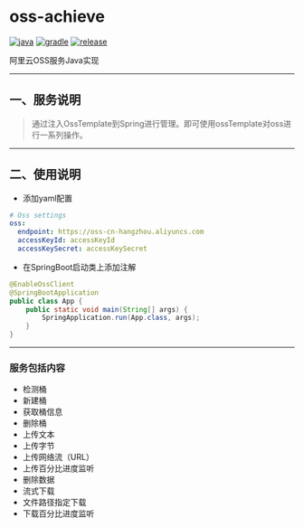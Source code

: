 # oss-achieve

[![java](https://img.shields.io/badge/java-1.8-brightgreen.svg?style=flat&logo=java)](https://www.oracle.com/java/technologies/javase-downloads.html)
[![gradle](https://img.shields.io/badge/gradle-7.2-brightgreen.svg?style=flat&logo=gradle)](https://docs.gradle.org/6.7/userguide/installation.html)
[![release](https://img.shields.io/badge/release-1.0-blue.svg)]()

阿里云OSS服务Java实现

---

## 一、服务说明
> 通过注入OssTemplate到Spring进行管理。即可使用ossTemplate对oss进行一系列操作。

---
## 二、使用说明

- 添加yaml配置
````yaml
# Oss settings
oss:
  endpoint: https://oss-cn-hangzhou.aliyuncs.com
  accessKeyId: accessKeyId
  accessKeySecret: accessKeySecret
````
- 在SpringBoot启动类上添加注解
```java
@EnableOssClient
@SpringBootApplication
public class App {
    public static void main(String[] args) {
        SpringApplication.run(App.class, args);
    }
}
```

---
### 服务包括内容
- 检测桶
- 新建桶
- 获取桶信息
- 删除桶
- 上传文本
- 上传字节
- 上传网络流（URL）
- 上传百分比进度监听
- 删除数据
- 流式下载
- 文件路径指定下载
- 下载百分比进度监听
